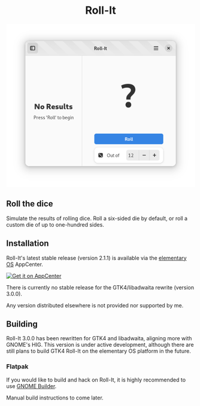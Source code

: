 <h1 align="center">Roll-It</h1>

![Screenshot](data/screenshots/01_rollit_startup_light.png)

## Roll the dice

Simulate the results of rolling dice. Roll a six-sided die by default, or roll a custom die of up to one-hundred sides.

## Installation

Roll-It's latest stable release (version 2.1.1) is available via the [elementary OS] AppCenter.

[![Get it on AppCenter](https://appcenter.elementary.io/badge.svg)][AppCenter link]

There is currently no stable release for the GTK4/libadwaita rewrite (version 3.0.0).

Any version distributed elsewhere is not provided nor supported by me.

## Building

Roll-It 3.0.0 has been rewritten for GTK4 and libadwaita, aligning more with GNOME's HIG. This version is under active development, although there are still plans to build GTK4 Roll-It on the elementary OS platform in the future.

### Flatpak

If you would like to build and hack on Roll-It, it is highly recommended to use [GNOME Builder](https://gitlab.gnome.org/GNOME/gnome-builder/).

Manual build instructions to come later.

[elementary OS]: https://elementary.io
[AppCenter link]: https://appcenter.elementary.io/com.github.zelikos.rannum
